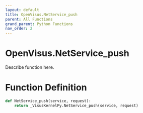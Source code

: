 ```yaml
---
layout: default
title: OpenVisus.NetService_push
parent: All Functions
grand_parent: Python Functions
nav_order: 2
---
```


# OpenVisus.NetService_push

Describe function here.

# Function Definition

```python
def NetService_push(service, request):
    return _VisusKernelPy.NetService_push(service, request)
```